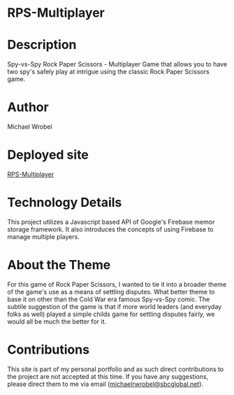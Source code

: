 # RPS-Multiplayer

# Description

Spy-vs-Spy Rock Paper Scissors - Multiplayer Game that allows you to have two spy's safely play at intrigue using the classic Rock Paper Scissors game.

# Author
Michael Wrobel

# Deployed site
[RPS-Multiplayer](https://michaelwrobelpersonal.github.io/RPS-Multiplayer/)

# Technology Details

This project utilizes a Javascript based API of Google's Firebase memor storage framework.
It also introduces the concepts of using Firebase to manage multiple players.

# About the Theme

For this game of Rock Paper Scissors, I wanted to tie it into a broader theme of the game's use as a means of settling disputes.  What better theme to base it on other than the Cold War era famous Spy-vs-Spy comic.  The subtile suggestion of the game is that if more world leaders (and everyday folks as well) played a simple childs game for settling disputes fairly, we would all be much the better for it.  

# Contributions

This site is part of my personal portfolio and as such direct contributions to the project are not accepted at this time.  If you have any suggestions, please direct them to me via email (michaelrwrobel@sbcglobal.net).

